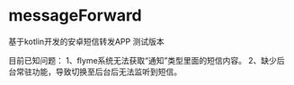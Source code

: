 # messageForward
基于kotlin开发的安卓短信转发APP
测试版本

目前已知问题：
1、flyme系统无法获取“通知”类型里面的短信内容。
2、缺少后台常驻功能，导致切换至后台后无法监听到短信。
